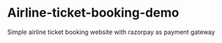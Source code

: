 # Airline-ticket-booking-demo
Simple airline ticket booking website with razorpay as payment gateway
